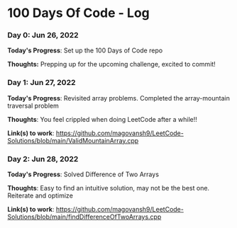 # 100 Days Of Code - Log

### Day 0: Jun 26, 2022

**Today's Progress**: Set up the 100 Days of Code repo

**Thoughts:** Prepping up for the upcoming challenge, excited to commit!

### Day 1: Jun 27, 2022

**Today's Progress**: Revisited array problems. Completed the array-mountain traversal problem
  
**Thoughts**: You feel crippled when doing LeetCode after a while!!

**Link(s) to work**: https://github.com/magovansh9/LeetCode-Solutions/blob/main/ValidMountainArray.cpp

### Day 2: Jun 28, 2022

**Today's Progress**: Solved Difference of Two Arrays
  
**Thoughts**: Easy to find an intuitive solution, may not be the best one. Reiterate and optimize

**Link(s) to work**: https://github.com/magovansh9/LeetCode-Solutions/blob/main/findDifferenceOfTwoArrays.cpp

